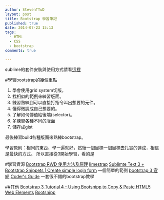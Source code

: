 ```yaml
---
author: StevenTTuD
layout: post
title: Bootstrap 學習筆記
published: true
date: 2014-07-23 15:13
tags:
  - HTML
  - CSS
  - bootstrap
comments: true

---
```

sublime的套件安裝與使用方式請看[這裡](http://bombertw.logdown.com/posts/2014/07/17/web-tools-sublime-3)

#學習bootstrap的幾個重點
1. 學會使用grid system切版。
2. 找相似的範例來練習版面。
3. 練習熟練到可以直接打指令叫出想要的元件。
4. 懂得微調成自己想要的。
5. 了解如何傳值給後端(selector)。
6. 多練習各種不同的版面
7. 儲存成gist

最後練習build各種版面來熟練bootstrap。

學習原則：相同的東西、學一遍就好，然後一個目標一個目標去扎實的達成，相信是最快的方式。
所以直接從3開始學習，看的是

#學習資源
[Bootstrap RWD 使用方法及原理](http://kimix.name/bootstrap-rwd-%E4%BD%BF%E7%94%A8%E6%96%B9%E6%B3%95%E5%8F%8A%E5%8E%9F%E7%90%86/)
[limestrap](http://limestrap.blogspot.tw/)
[Sublimte Text 3 + Bootstrap Snippets | Create simple login form](https://www.youtube.com/watch?v=VWp6J7Q59KE)
一個簡單的範例
[bootstrap 3 官網](http://getbootstrap.com/)
[Coder's Guide](https://coders-guide.com/course.php?c=bootstrap-3)
一套很不錯的bootstrap教學

##其他
[Bootstrap 3 Tutorial 4 - Using Bootsnipp to Copy & Paste HTML5 Web Elements](https://www.youtube.com/watch?v=u9CsdaFBw6o&list=PLK6iOan9XxVmDTKUWj3i3T3MoJn5j3eEO&index=4)
[Bootsnipp](http://bootsnipp.com/)





